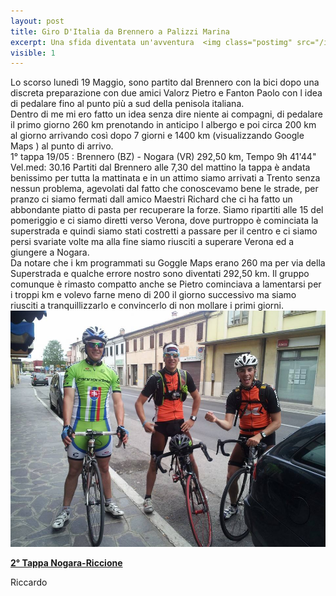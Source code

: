 ```yaml
---
layout: post
title: Giro D'Italia da Brennero a Palizzi Marina 
excerpt: Una sfida diventata un'avventura  <img class="postimg" src="/images/giroitalia/mare.jpg">
visible: 1
---
```

Lo scorso lunedì 19 Maggio, sono partito dal Brennero con la bici dopo una discreta preparazione con due amici Valorz Pietro e Fanton Paolo con l idea di pedalare fino al punto più a sud della penisola italiana.<br>
Dentro di me mi ero fatto un idea senza dire niente ai compagni, di pedalare il primo giorno 260 km prenotando in anticipo l albergo e poi circa 200 km al giorno arrivando così dopo 7 giorni e 1400 km (visualizzando Google Maps )  al punto di arrivo.<br>
1° tappa 19/05 : Brennero (BZ) - Nogara (VR) 292,50 km, Tempo 9h 41'44" Vel.med: 30.16
Partiti dal Brennero alle 7,30 del mattino la tappa è andata benissimo per tutta la mattinata e in un attimo siamo arrivati a Trento senza nessun problema, agevolati dal fatto che conoscevamo bene le strade, per pranzo ci siamo fermati dall amico Maestri Richard che ci ha fatto un abbondante piatto di pasta per recuperare la forze. Siamo ripartiti alle 15 del pomeriggio e ci siamo diretti verso Verona, dove purtroppo è cominciata la superstrada e quindi siamo stati costretti a passare per il centro e ci siamo persi svariate volte ma alla fine siamo riusciti a superare Verona ed a giungere a Nogara.<br>
Da notare che i km programmati su Goggle Maps erano 260 ma per via della Superstrada e qualche errore nostro sono diventati 292,50 km. Il gruppo comunque è rimasto compatto anche se Pietro cominciava a lamentarsi per i troppi km e volevo farne meno di 200 il giorno successivo ma siamo riusciti a tranquillizzarlo e convincerlo di non mollare i primi giorni.<br>
<a href="/images/1tappa.jpg"><img class="postimg" src="/images/giroitalia/1tappa.jpg"></a>
<a href="/2014/05/26/2Tappa/"><p class="correlatedPost"><b>2° Tappa Nogara-Riccione</b></p></a>
Riccardo 
